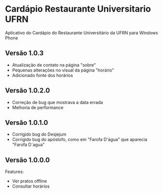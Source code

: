 Cardápio Restaurante Universitario UFRN
=======================================

Aplicativo do Cardápio do Restaurante Universitário da UFRN para Windows Phone

Versão 1.0.3
----
- Atualização de contato na página "sobre"
- Pequenas alterações no visual da página "horário"
- Adicionado fonte dos horários

Versão 1.0.2.0
----
- Correção de bug que mostrava a data errada
- Melhoria de performance


Versão 1.0.1.0
----
- Corrigido bug do Desjejum
- Corrigido bug do apóstofo, como em "Farofa D'água" que aparecia "Farofa D&acute;agua"


Versão 1.0.0.0
----

Features:
- Ver pratos offline
- Consultar horários
